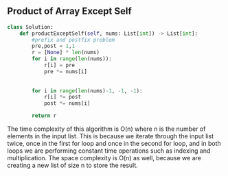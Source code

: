 ## Product of Array Except Self

```python
class Solution:
    def productExceptSelf(self, nums: List[int]) -> List[int]:
        #prefix and postfix problem
        pre,post = 1,1
        r = [None] * len(nums)
        for i in range(len(nums)):
            r[i] = pre
            pre *= nums[i]
        
      
        for i in range(len(nums)-1, -1, -1):
            r[i] *= post
            post *= nums[i]

        return r
```

The time complexity of this algorithm is O(n) where n is the number of elements in the input list. This is because we iterate through the input list twice, once in the first for loop and once in the second for loop, and in both loops we are performing constant time operations such as indexing and multiplication. The space complexity is O(n) as well, because we are creating a new list of size n to store the result.
